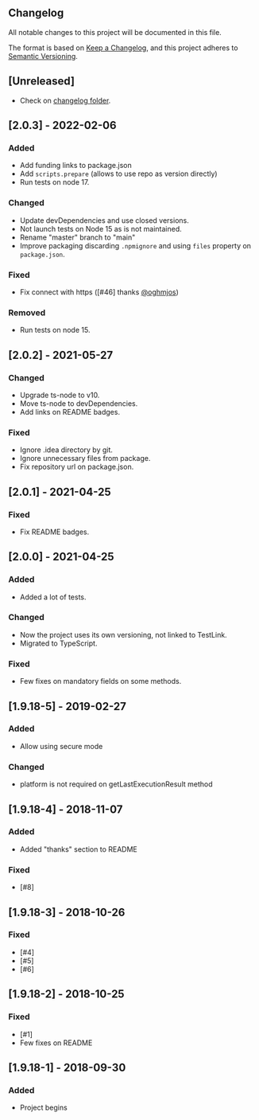 ## Changelog
All notable changes to this project will be documented in this file.

The format is based on [Keep a Changelog](https://keepachangelog.com/en/1.0.0/), and this project adheres
to [Semantic Versioning](https://semver.org/spec/v2.0.0.html).

## [Unreleased]
 * Check on [changelog folder](changelog).

## [2.0.3] - 2022-02-06
### Added
 * Add funding links to package.json
 * Add `scripts.prepare` (allows to use repo as version directly)
 * Run tests on node 17.

### Changed
 * Update devDependencies and use closed versions.
 * Not launch tests on Node 15 as is not maintained.
 * Rename "master" branch to "main"
 * Improve packaging discarding `.npmignore` and using `files` property on `package.json`.

### Fixed
 * Fix connect with https ([#46] thanks [@oghmjos](https://github.com/oghmjos))

### Removed
 * Run tests on node 15.

## [2.0.2] - 2021-05-27
### Changed
 * Upgrade ts-node to v10.
 * Move ts-node to devDependencies.
 * Add links on README badges.

### Fixed
 * Ignore .idea directory by git.
 * Ignore unnecessary files from package.
 * Fix repository url on package.json.

## [2.0.1] - 2021-04-25
### Fixed
 * Fix README badges.

## [2.0.0] - 2021-04-25
### Added
 * Added a lot of tests.

### Changed
 * Now the project uses its own versioning, not linked to TestLink. 
 * Migrated to TypeScript.

### Fixed
 * Few fixes on mandatory fields on some methods.

## [1.9.18-5] - 2019-02-27
### Added
 * Allow using secure mode

### Changed
 * platform is not required on getLastExecutionResult method

## [1.9.18-4] - 2018-11-07
### Added
 * Added "thanks" section to README

### Fixed
 * [#8]

## [1.9.18-3] - 2018-10-26
### Fixed
 * [#4]
 * [#5]
 * [#6]

## [1.9.18-2] - 2018-10-25
### Fixed
 * [#1]
 * Few fixes on README

## [1.9.18-1] - 2018-09-30
### Added
 * Project begins

